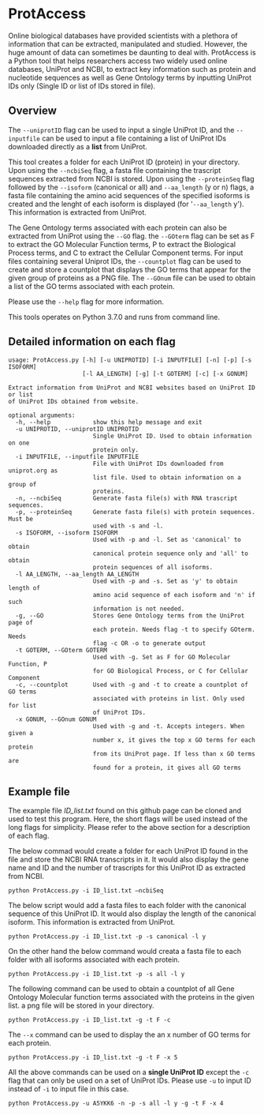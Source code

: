 # ProtAccess

Online biological databases have provided scientists with a plethora of information that can be extracted, manipulated and studied. However, the huge amount of data can sometimes be daunting to deal with. ProtAccess is a Python tool that helps researchers access two widely used online databases, UniProt and NCBI, to extract key information such as protein and nucleotide sequences as well as Gene Ontology terms by inputting UniProt IDs only (Single ID or list of IDs stored in file). 

## Overview 

The `--uniprotID` flag can be used to input a single UniProt ID, and the `--inputfile` can be used to input a file containing a list of UniProt IDs downloaded directly as a **list** from UniProt. 

This tool creates a folder for each UniProt ID (protein) in your directory. Upon using the `--ncbiSeq` flag, a fasta file containing the trascript sequences extracted from NCBI is stored. Upon using the `--proteinSeq` flag followed by the `--isoform` (canonical or all) and `--aa_length` (y or n) flags, a fasta file containing the amino acid sequences of the specified isoforms is created and the lenght of each isoform is displayed (for '`--aa_length` y'). This information is extracted from UniProt. 


The Gene Ontology terms associated with each protein can also be extracted from UniProt using the `--GO` flag. the `--GOterm` flag can be set as F to extract the GO Molecular Function terms, P to extract the Biological Process terms, and C to extract the Cellular Component terms. For input files containing several Uniprot IDs, the `--countplot` flag can be used to create and store a countplot that displays the GO terms that appear for the given group of proteins as a PNG file. The `--GOnum` file can be used to obtain a list of the GO terms associated with each protein. 

Please use the `--help` flag for more information. 

This tools operates on Python 3.7.0 and runs from command line. 

## Detailed information on each flag 

```
usage: ProtAccess.py [-h] [-u UNIPROTID] [-i INPUTFILE] [-n] [-p] [-s ISOFORM]
                     [-l AA_LENGTH] [-g] [-t GOTERM] [-c] [-x GONUM]

Extract information from UniProt and NCBI websites based on UniProt ID or list
of UniProt IDs obtained from website.

optional arguments:
  -h, --help            show this help message and exit
  -u UNIPROTID, --uniprotID UNIPROTID
                        Single UniProt ID. Used to obtain information on one
                        protein only.
  -i INPUTFILE, --inputfile INPUTFILE
                        File with UniProt IDs downloaded from uniprot.org as
                        list file. Used to obtain information on a group of
                        proteins.
  -n, --ncbiSeq         Generate fasta file(s) with RNA trascript sequences.
  -p, --proteinSeq      Generate fasta file(s) with protein sequences. Must be
                        used with -s and -l.
  -s ISOFORM, --isoform ISOFORM
                        Used with -p and -l. Set as 'canonical' to obtain
                        canonical protein sequence only and 'all' to obtain
                        protein sequences of all isoforms.
  -l AA_LENGTH, --aa_length AA_LENGTH
                        Used with -p and -s. Set as 'y' to obtain length of
                        amino acid sequence of each isoform and 'n' if such
                        information is not needed.
  -g, --GO              Stores Gene Ontology terms from the UniProt page of
                        each protein. Needs flag -t to specify GOterm. Needs
                        flag -c OR -o to generate output
  -t GOTERM, --GOterm GOTERM
                        Used with -g. Set as F for GO Molecular Function, P
                        for GO Biological Process, or C for Cellular Component
  -c, --countplot       Used with -g and -t to create a countplot of GO terms
                        associated with proteins in list. Only used for list
                        of UniProt IDs.
  -x GONUM, --GOnum GONUM
                        Used with -g and -t. Accepts integers. When given a
                        number x, it gives the top x GO terms for each protein
                        from its UniProt page. If less than x GO terms are
                        found for a protein, it gives all GO terms
```

## Example file

The example file *ID_list.txt* found on this github page can be cloned and used to test this program. Here, the short flags will be used instead of the long flags for simplicity. Please refer to the above section for a description of each flag. 

The below commad would create a folder for each UniProt ID found in the file and store the NCBI RNA transcripts in it. It would also display the gene name and ID and the number of trascripts for this UniProt ID as extracted from NCBI. 

```python ProtAccess.py -i ID_list.txt –ncbiSeq``` 

The below script would add a fasta files to each folder with the canonical sequence of this UniProt ID. It would also display the length of the canonical isoform. This information is extracted from UniProt. 

```
python ProtAccess.py -i ID_list.txt -p -s canonical -l y
```
On the other hand the below command would creata a fasta file to each folder with all isoforms associated with each protein. 

```
python ProtAccess.py -i ID_list.txt -p -s all -l y
```

The following command can be used to obtain a countplot of all Gene Ontology Molecular function terms associated with the proteins in the given list. a png file will be stored in your directory. 

```
python ProtAccess.py -i ID_list.txt -g -t F -c
```

The `--x` command can be used to display the an x number of GO terms for each protein. 

```
python ProtAccess.py -i ID_list.txt -g -t F -x 5
```

All the above commands can be used on a **single UniProt ID** except the `-c` flag that can only be used on a set of UniProt IDs. Please use `-u` to input ID instead of `-i` to input file in this case. 



```
python ProtAccess.py -u A5YKK6 -n -p -s all -l y -g -t F -x 4
```


